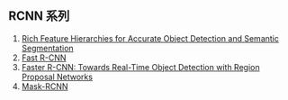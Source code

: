 ## RCNN 系列

1. [Rich Feature Hierarchies for Accurate Object Detection and Semantic Segmentation](https://arxiv.org/pdf/1311.2524.pdf)
2. [Fast R-CNN](https://arxiv.org/pdf/1504.08083.pdf)
3. [Faster R-CNN: Towards Real-Time Object Detection with Region Proposal Networks](https://arxiv.org/pdf/1506.01497.pdf)
3. [Mask-RCNN](https://arxiv.org/pdf/1703.06870.pdf)
